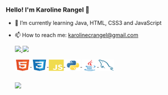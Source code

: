 ### Hello! I'm Karoline Rangel 👋

- 🌱 I’m currently learning Java, HTML, CSS3 and JavaScript
- 📫 How to reach me: karolinecrangel@gmail.com

  <div>
  <a href="https://github.com/KarolineCrangel">
      <img height="180em" src="https://github-readme-stats.vercel.app/api?username=KarolineCRangel&show_icons=true&theme=dracula&include_all_commits=true&count_private=true"/>
      <img height="180em" src="https://github-readme-stats.vercel.app/api/top-langs/?username=KarolineCRangel&layout=compact&langs_count=7&theme=dracula"/>
  </div>

  <div style="display: inline_block"><br>
      <img align="center" alt="HTML" height="30" width="40" src="https://raw.githubusercontent.com/devicons/devicon/master/icons/html5/html5-original.svg">
      <img align="center" alt="CSS" height="30" width="40" src="https://raw.githubusercontent.com/devicons/devicon/master/icons/css3/css3-original.svg">
      <img align="center" alt="Js" height="30" width="40" src="https://raw.githubusercontent.com/devicons/devicon/master/icons/javascript/javascript-plain.svg">
      <img align="center" alt="Java" height="30" width="40" src="https://raw.githubusercontent.com/devicons/devicon/master/icons/python/python-original.svg">
      <img align="center" alt="Java" height="30" width="40" src="https://raw.githubusercontent.com/devicons/devicon/master/icons/java/java-original.svg">
      <img align="center" alt="MySql" height="30" width="40" src="https://raw.githubusercontent.com/devicons/devicon/master/icons/mysql/mysql-original.svg">
      
      
  </div>
  
  ##
  
  <div> 
      <a href="https://www.linkedin.com/in/karoline-rangel-052233157/" target="_blank">
        <img src="https://img.shields.io/badge/-LinkedIn-%230077B5?style=for-the-badge&logo=linkedin&logoColor=white" target="_blank">
      </a>
  </div>
